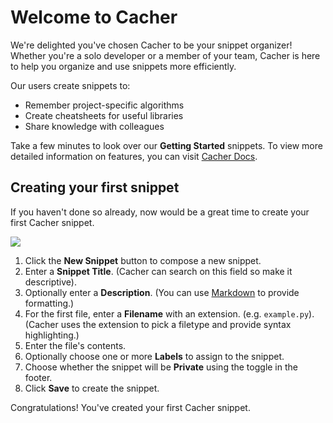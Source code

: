 # Welcome to Cacher

We're delighted you've chosen Cacher to be your snippet organizer! Whether you're a solo developer or a member of your team, Cacher is here to help you organize and use snippets more efficiently.

Our users create snippets to:

- Remember project-specific algorithms
- Create cheatsheets for useful libraries
- Share knowledge with colleagues

Take a few minutes to look over our **Getting Started** snippets. To view more detailed information on features, you can visit [Cacher Docs](https://www.cacher.io/docs/getting-started/creating-your-first-snippet).

## Creating your first snippet

If you haven't done so already, now would be a great time to create your first Cacher snippet.

![](https://cdn.cacher.io/intro-snippets/composing-a-snippet.gif)

1. Click the **New Snippet** button to compose a new snippet.
2. Enter a **Snippet Title**. (Cacher can search on this field so make it descriptive).
3. Optionally enter a **Description**. (You can use [Markdown](https://github.com/adam-p/markdown-here/wiki/Markdown-Cheatsheet) to provide formatting.)
4. For the first file, enter a **Filename** with an extension. (e.g. `example.py`). (Cacher uses the extension to pick a filetype and provide syntax highlighting.)
5. Enter the file's contents.
6. Optionally choose one or more **Labels** to assign to the snippet.
7. Choose whether the snippet will be **Private** using the toggle in the footer.
8. Click **Save** to create the snippet.

Congratulations! You've created your first Cacher snippet.